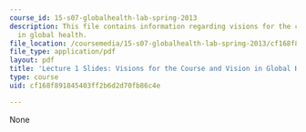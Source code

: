 ```yaml
---
course_id: 15-s07-globalhealth-lab-spring-2013
description: This file contains information regarding visions for the course and vision
  in global health.
file_location: /coursemedia/15-s07-globalhealth-lab-spring-2013/cf168f891845403ff2b6d2d70fb86c4e_MIT15_S07S13_lec1.pdf
file_type: application/pdf
layout: pdf
title: 'Lecture 1 Slides: Visions for the Course and Vision in Global Health'
type: course
uid: cf168f891845403ff2b6d2d70fb86c4e

---
```

None